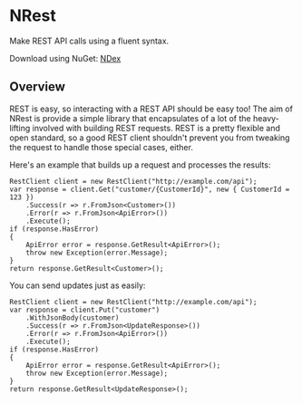 # NRest

Make REST API calls using a fluent syntax.

Download using NuGet: [NDex](http://nuget.org/packages/nrest)

## Overview
REST is easy, so interacting with a REST API should be easy too! The aim of NRest is provide a simple library that encapsulates of a lot of the heavy-lifting involved with building REST requests. REST is a pretty flexible and open standard, so a good REST client shouldn't prevent you from tweaking the request to handle those special cases, either.

Here's an example that builds up a request and processes the results:

    RestClient client = new RestClient("http://example.com/api");
    var response = client.Get("customer/{CustomerId}", new { CustomerId = 123 })
        .Success(r => r.FromJson<Customer>())
        .Error(r => r.FromJson<ApiError>())
        .Execute();
    if (response.HasError)
    {
        ApiError error = response.GetResult<ApiError>();
        throw new Exception(error.Message);
    }
    return response.GetResult<Customer>();
    
You can send updates just as easily:

    RestClient client = new RestClient("http://example.com/api");
    var response = client.Put("customer")
        .WithJsonBody(customer)
        .Success(r => r.FromJson<UpdateResponse>())
        .Error(r => r.FromJson<ApiError>())
        .Execute();
    if (response.HasError)
    {
        ApiError error = response.GetResult<ApiError>();
        throw new Exception(error.Message);
    }
    return response.GetResult<UpdateResponse>();
    
